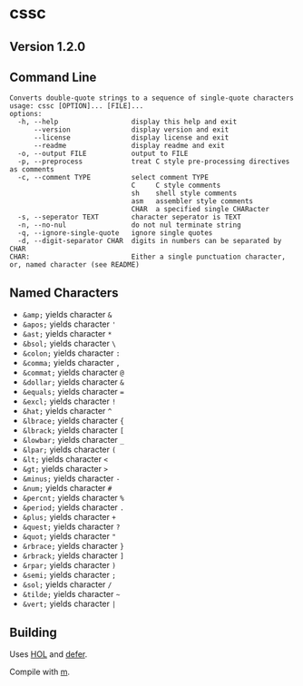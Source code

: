 # cssc

## Version 1.2.0

## Command Line

```
Converts double-quote strings to a sequence of single-quote characters
usage: cssc [OPTION]... [FILE]...
options:
  -h, --help                  display this help and exit
      --version               display version and exit
      --license               display license and exit
      --readme                display readme and exit
  -o, --output FILE           output to FILE
  -p, --preprocess            treat C style pre-processing directives as comments
  -c, --comment TYPE          select comment TYPE
                              C     C style comments
                              sh    shell style comments
                              asm   assembler style comments
                              CHAR  a specified single CHARacter
  -s, --seperator TEXT        character seperator is TEXT
  -n, --no-nul                do not nul terminate string
  -q, --ignore-single-quote   ignore single quotes
  -d, --digit-separator CHAR  digits in numbers can be separated by CHAR
CHAR:                         Either a single punctuation character, or, named character (see README)
```

## Named Characters
-	`&amp;` yields character `&`
-	`&apos;` yields character `'`
-	`&ast;` yields character `*`
-	`&bsol;` yields character `\`
-	`&colon;` yields character `:`
-	`&comma;` yields character `,`
-	`&commat;` yields character `@`
-	`&dollar;` yields character `&`
-	`&equals;` yields character `=`
-	`&excl;` yields character `!`
-	`&hat;` yields character `^`
-	`&lbrace;` yields character `{`
-	`&lbrack;` yields character `[`
-	`&lowbar;` yields character `_`
-	`&lpar;` yields character `(`
-	`&lt;` yields character `<`
-	`&gt;` yields character `>`
-	`&minus;` yields character `-`
-	`&num;` yields character `#`
-	`&percnt;` yields character `%`
-	`&period;` yields character `.`
-	`&plus;` yields character `+`
-	`&quest;` yields character `?`
-	`&quot;` yields character `"`
-	`&rbrace;` yields character `}`
-	`&rbrack;` yields character `]`
-	`&rpar;` yields character `)`
-	`&semi;` yields character `;`
-	`&sol;` yields character `/`
-	`&tilde;` yields character `~`
-	`&vert;` yields character `|`

## Building

Uses [HOL](https://github.com/stytri/hol) and [defer](https://github.com/stytri/defer).

Compile with [m](https://github.com/stytri/m).

